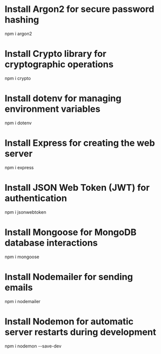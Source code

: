 # Install Argon2 for secure password hashing
npm i argon2

# Install Crypto library for cryptographic operations
npm i crypto

# Install dotenv for managing environment variables
npm i dotenv

# Install Express for creating the web server
npm i express

# Install JSON Web Token (JWT) for authentication
npm i jsonwebtoken

# Install Mongoose for MongoDB database interactions
npm i mongoose

# Install Nodemailer for sending emails
npm i nodemailer

# Install Nodemon for automatic server restarts during development
npm i nodemon --save-dev
